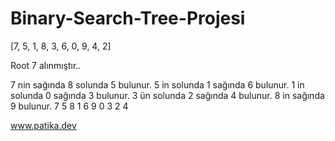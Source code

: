 # Binary-Search-Tree-Projesi

[7, 5, 1, 8, 3, 6, 0, 9, 4, 2] 

Root 7 alınmıştır..

7 nin sağında 8 solunda 5 bulunur.
5 in solunda 1 sağında 6 bulunur.
1 in solunda 0 sağında 3 bulunur.
3 ün solunda 2 sağında 4 bulunur.
8 in sağında 9 bulunur.
                        7
                 5            8
             1       6          9
          0     3
              2   4

www.patika.dev
